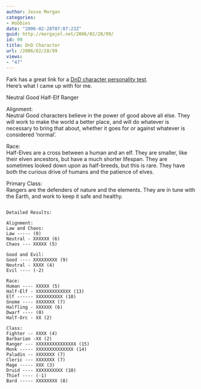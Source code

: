 ```yaml
---
author: Jesse Morgan
categories:
- Hobbies
date: "2006-02-28T07:07:23Z"
guid: http://morgajel.net/2006/02/28/99/
id: 99
title: DnD Character
url: /2006/02/28/99
views:
- "47"
---
```


Fark has a great link for a [DnD character personality test](http://fantasyherald.com/quiz/dand/index.php).  
Here’s what I came up with for me.

Neutral Good Half-Elf Ranger

Alignment:  
Neutral Good characters believe in the power of good above all else. They will work to make the world a better place, and will do whatever is necessary to bring that about, whether it goes for or against whatever is considered ‘normal’.

Race:  
Half-Elves are a cross between a human and an elf. They are smaller, like their elven ancestors, but have a much shorter lifespan. They are sometimes looked down upon as half-breeds, but this is rare. They have both the curious drive of humans and the patience of elves.

Primary Class:  
Rangers are the defenders of nature and the elements. They are in tune with the Earth, and work to keep it safe and healthy.

```

Detailed Results:

Alignment:
Law and Chaos:
Law ----- (0)
Neutral - XXXXXX (6)
Chaos --- XXXXX (5)

Good and Evil:
Good ---- XXXXXXXXX (9)
Neutral - XXXX (4)
Evil ---- (-2)

Race:
Human ---- XXXXX (5)
Half-Elf - XXXXXXXXXXXXX (13)
Elf ------ XXXXXXXXXX (10)
Gnome ---- XXXXXXX (7)
Halfling - XXXXXX (6)
Dwarf ---- (0)
Half-Orc - XX (2)

Class:
Fighter -- XXXX (4)
Barbarian -XX (2)
Ranger --- XXXXXXXXXXXXXXX (15)
Monk ----- XXXXXXXXXXXXXX (14)
Paladin -- XXXXXXX (7)
Cleric --- XXXXXXX (7)
Mage ----- XXX (3)
Druid ---- XXXXXXXXXX (10)
Thief ---- (-1)
Bard ----- XXXXXXXX (8)
```
